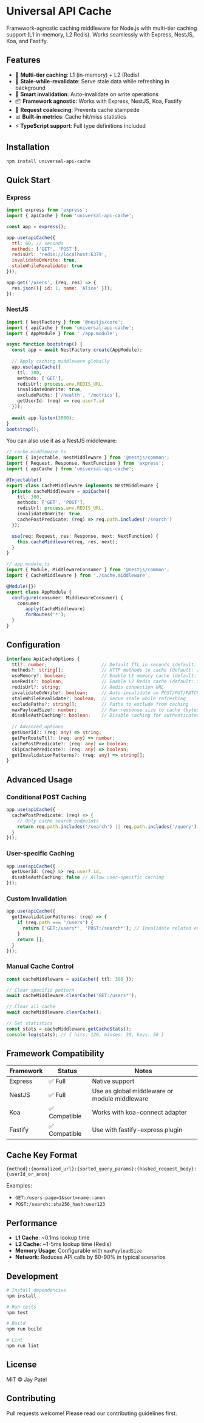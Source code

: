 # Universal API Cache

Framework-agnostic caching middleware for Node.js with multi-tier caching support (L1 in-memory, L2 Redis). Works seamlessly with Express, NestJS, Koa, and Fastify.

## Features

- 🚀 **Multi-tier caching**: L1 (in-memory) + L2 (Redis)
- 🔄 **Stale-while-revalidate**: Serve stale data while refreshing in background
- 🎯 **Smart invalidation**: Auto-invalidate on write operations
- 📦 **Framework agnostic**: Works with Express, NestJS, Koa, Fastify
- 🔐 **Request coalescing**: Prevents cache stampede
- 📊 **Built-in metrics**: Cache hit/miss statistics
- ⚡ **TypeScript support**: Full type definitions included

## Installation

```bash
npm install universal-api-cache
```

## Quick Start

### Express

```javascript
import express from 'express';
import { apiCache } from 'universal-api-cache';

const app = express();

app.use(apiCache({
  ttl: 60, // seconds
  methods: ['GET', 'POST'],
  redisUrl: 'redis://localhost:6379',
  invalidateOnWrite: true,
  staleWhileRevalidate: true
}));

app.get('/users', (req, res) => {
  res.json([{ id: 1, name: 'Alice' }]);
});
```

### NestJS

```typescript
import { NestFactory } from '@nestjs/core';
import { apiCache } from 'universal-api-cache';
import { AppModule } from './app.module';

async function bootstrap() {
  const app = await NestFactory.create(AppModule);
  
  // Apply caching middleware globally
  app.use(apiCache({
    ttl: 300,
    methods: ['GET'],
    redisUrl: process.env.REDIS_URL,
    invalidateOnWrite: true,
    excludePaths: ['/health', '/metrics'],
    getUserId: (req) => req.user?.id
  }));
  
  await app.listen(3000);
}
bootstrap();
```

You can also use it as a NestJS middleware:

```typescript
// cache.middleware.ts
import { Injectable, NestMiddleware } from '@nestjs/common';
import { Request, Response, NextFunction } from 'express';
import { apiCache } from 'universal-api-cache';

@Injectable()
export class CacheMiddleware implements NestMiddleware {
  private cacheMiddleware = apiCache({
    ttl: 300,
    methods: ['GET', 'POST'],
    redisUrl: process.env.REDIS_URL,
    invalidateOnWrite: true,
    cachePostPredicate: (req) => req.path.includes('/search')
  });

  use(req: Request, res: Response, next: NextFunction) {
    this.cacheMiddleware(req, res, next);
  }
}

// app.module.ts
import { Module, MiddlewareConsumer } from '@nestjs/common';
import { CacheMiddleware } from './cache.middleware';

@Module({})
export class AppModule {
  configure(consumer: MiddlewareConsumer) {
    consumer
      .apply(CacheMiddleware)
      .forRoutes('*');
  }
}
```

## Configuration

```typescript
interface ApiCacheOptions {
  ttl?: number;                    // Default TTL in seconds (default: 60)
  methods?: string[];              // HTTP methods to cache (default: ['GET', 'POST'])
  useMemory?: boolean;             // Enable L1 memory cache (default: true)
  useRedis?: boolean;              // Enable L2 Redis cache (default: false)
  redisUrl?: string;               // Redis connection URL
  invalidateOnWrite?: boolean;     // Auto-invalidate on POST/PUT/PATCH/DELETE
  staleWhileRevalidate?: boolean;  // Serve stale while refreshing
  excludePaths?: string[];         // Paths to exclude from caching
  maxPayloadSize?: number;         // Max response size to cache (bytes)
  disableAuthCaching?: boolean;    // Disable caching for authenticated users
  
  // Advanced options
  getUserId?: (req: any) => string;
  getPerRouteTtl?: (req: any) => number;
  cachePostPredicate?: (req: any) => boolean;
  skipCachePredicate?: (req: any) => boolean;
  getInvalidationPatterns?: (req: any) => string[];
}
```

## Advanced Usage

### Conditional POST Caching

```typescript
app.use(apiCache({
  cachePostPredicate: (req) => {
    // Only cache search endpoints
    return req.path.includes('/search') || req.path.includes('/query');
  }
}));
```

### User-specific Caching

```typescript
app.use(apiCache({
  getUserId: (req) => req.user?.id,
  disableAuthCaching: false // Allow user-specific caching
}));
```

### Custom Invalidation

```typescript
app.use(apiCache({
  getInvalidationPatterns: (req) => {
    if (req.path === '/users') {
      return ['GET:/users*', 'POST:/search*']; // Invalidate related endpoints
    }
    return [];
  }
}));
```

### Manual Cache Control

```typescript
const cacheMiddleware = apiCache({ ttl: 300 });

// Clear specific pattern
await cacheMiddleware.clearCache('GET:/users*');

// Clear all cache
await cacheMiddleware.clearCache();

// Get statistics
const stats = cacheMiddleware.getCacheStats();
console.log(stats); // { hits: 120, misses: 30, keys: 50 }
```

## Framework Compatibility

| Framework | Status | Notes |
|-----------|---------|-------|
| Express   | ✅ Full | Native support |
| NestJS    | ✅ Full | Use as global middleware or module middleware |
| Koa       | ✅ Compatible | Works with koa-connect adapter |
| Fastify   | ✅ Compatible | Use with fastify-express plugin |

## Cache Key Format

```
{method}:{normalized_url}:{sorted_query_params}:{hashed_request_body}:{userId_or_anon}
```

Examples:
- `GET:/users:page=1&sort=name::anon`
- `POST:/search::sha256_hash:user123`

## Performance

- **L1 Cache**: ~0.1ms lookup time
- **L2 Cache**: ~1-5ms lookup time (Redis)
- **Memory Usage**: Configurable with `maxPayloadSize`
- **Network**: Reduces API calls by 60-90% in typical scenarios

## Development

```bash
# Install dependencies
npm install

# Run tests
npm test

# Build
npm run build

# Lint
npm run lint
```

## License

MIT © Jay Patel

## Contributing

Pull requests welcome! Please read our contributing guidelines first.

